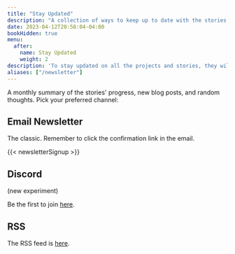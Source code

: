 ```yaml
---
title: "Stay Updated"
description: "A collection of ways to keep up to date with the stories told: an email newsletter, RSS feed, and discord server offer monthly summaries of my progress."
date: 2023-04-12T20:58:04-04:00
bookHidden: true
menu:
  after:
    name: Stay Updated
    weight: 2
description: 'To stay updated on all the projects and stories, they will be summarised in a monthly newsletter sent through email, discord, and RSS.'
aliases: ["/newsletter"]
---
```


A monthly summary of the stories' progress, new blog posts, and random thoughts. Pick your preferred channel:

## Email Newsletter

The classic. Remember to click the confirmation link in the email.

{{< newsletterSignup >}}

## Discord

(new experiment)

Be the first to join [here](https://discord.gg/EWp7Zm3DGU).

## RSS

The RSS feed is [here](/index.xml).